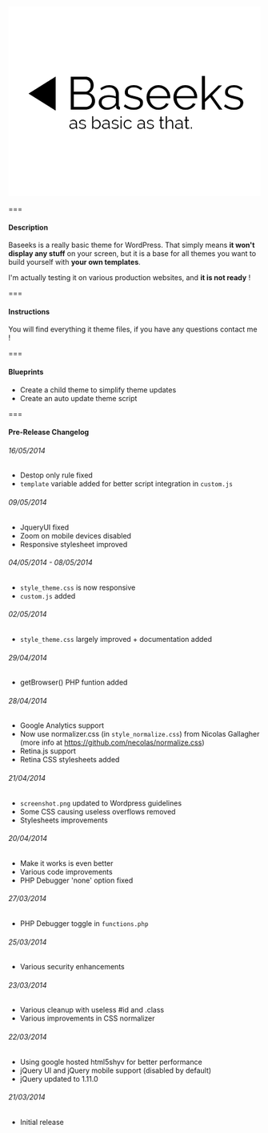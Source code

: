 ![alt text](https://raw.githubusercontent.com/KeitIG/Baseeks/master/screenshot.png "Baseeks Logo")

===

#### Description

Baseeks is a really basic theme for WordPress. That simply means **it won't display any stuff** on your screen, but it is a base for all themes you want to build yourself with **your own templates**.

I'm actually testing it on various production websites, and **it is not ready** !

===

#### Instructions

You will find everything it theme files, if you have any questions contact me !

===

#### Blueprints

* Create a child theme to simplify theme updates
* Create an auto update theme script

===

#### Pre-Release Changelog

###### 16/05/2014

* Destop only rule fixed
* ```template``` variable added for better script integration in ```custom.js```

###### 09/05/2014

* JqueryUI fixed
* Zoom on mobile devices disabled
* Responsive stylesheet improved

###### 04/05/2014 - 08/05/2014

* ```style_theme.css``` is now responsive
* ```custom.js``` added

###### 02/05/2014

* ```style_theme.css``` largely improved + documentation added

###### 29/04/2014

* getBrowser() PHP funtion added

###### 28/04/2014

* Google Analytics support
* Now use normalizer.css (in ```style_normalize.css```) from Nicolas Gallagher (more info at https://github.com/necolas/normalize.css)
* Retina.js support
* Retina CSS stylesheets added

###### 21/04/2014

* ```screenshot.png``` updated to Wordpress guidelines
* Some CSS causing useless overflows removed
* Stylesheets improvements

###### 20/04/2014

* Make it works is even better
* Various code improvements
* PHP Debugger 'none' option fixed

###### 27/03/2014

* PHP Debugger toggle in ```functions.php```

###### 25/03/2014

* Various security enhancements

###### 23/03/2014

* Various cleanup with useless #id and .class
* Various improvements in CSS normalizer

###### 22/03/2014

* Using google hosted html5shyv for better performance
* jQuery UI and jQuery mobile support (disabled by default)
* jQuery updated to 1.11.0

###### 21/03/2014

* Initial release